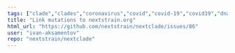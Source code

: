 ```yaml
---
tags: ["clade","clades","coronavirus","covid","covid-19","covid19","dna","help-wanted","influenza","ncov","neherlab","next-generation-sequencing","nextstrain","research","rna","sars-cov-2","science","sequences","sequencing","strain","tfeat","virus"]
title: "Link mutations to nextstrain.org"
html_url: "https://github.com/nextstrain/nextclade/issues/86"
user: "ivan-aksamentov"
repo: "nextstrain/nextclade"
---
```


